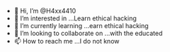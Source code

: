 - 👋 Hi, I’m @H4xx4410
- 👀 I’m interested in ...Learn ethical hacking
- 🌱 I’m currently learning ...earn ethical hacking
- 💞️ I’m looking to collaborate on ...with the educated
- 📫 How to reach me ...I do not know

<!---
H4xx4410/H4xx4410 is a ✨ special ✨ repository because its `README.md` (this file) appears on your GitHub profile.
You can click the Preview link to take a look at your changes.
--->
